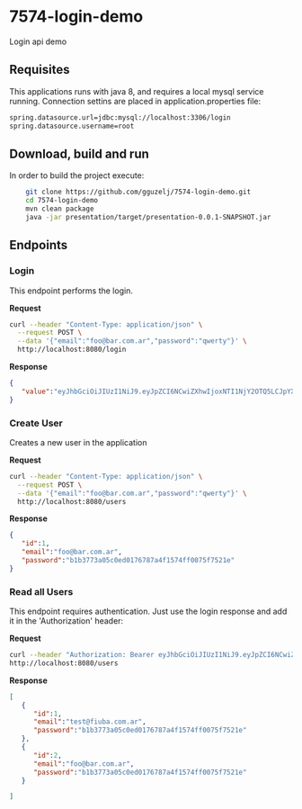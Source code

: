 # 7574-login-demo
Login api demo

## Requisites

This applications runs with java 8, and requires a local mysql service running.
Connection settins are placed in application.properties file:

```bash
spring.datasource.url=jdbc:mysql://localhost:3306/login
spring.datasource.username=root
```

## Download, build and run

In order to build the project execute:

```bash
    git clone https://github.com/gguzelj/7574-login-demo.git
    cd 7574-login-demo
    mvn clean package
    java -jar presentation/target/presentation-0.0.1-SNAPSHOT.jar
```

## Endpoints



### Login

This endpoint performs the login.

**Request** 
```bash
curl --header "Content-Type: application/json" \
  --request POST \
  --data '{"email":"foo@bar.com.ar","password":"qwerty"}' \
  http://localhost:8080/login
```

**Response**

```json
{  
   "value":"eyJhbGciOiJIUzI1NiJ9.eyJpZCI6NCwiZXhwIjoxNTI1NjY2OTQ5LCJpYXQiOjE1MjU2NjMzNDk0NTMsImVtYWlsIjoiZ2VybWFuLmd1emVsakBmaXViYS5jb20uYXIifQ.GgcaDT52_lKg-tuWNjklsKH9exAiSZL7uZxWjP88l78"
}
```

### Create User

Creates a new user in the application

**Request**

```bash
curl --header "Content-Type: application/json" \
  --request POST \
  --data '{"email":"foo@bar.com.ar","password":"qwerty"}' \
  http://localhost:8080/users
```

**Response**

```json
{  
   "id":1,
   "email":"foo@bar.com.ar",
   "password":"b1b3773a05c0ed0176787a4f1574ff0075f7521e"
}
```

### Read all Users

This endpoint requires authentication. Just use the login response and add it in the 'Authorization' header:

**Request**

```bash
curl --header "Authorization: Bearer eyJhbGciOiJIUzI1NiJ9.eyJpZCI6NCwiZXhwIjoxNTI1NjY3NDg1LCJpYXQiOjE1MjU2NjM4ODU3MzUsImVtYWlsIjoiZ2VybWFuLmd1emVsakBmaXViYS5jb20uYXIifQ.Sim-vGFvWe_BZRyj30EPIlt4l-oK647AqSaqexEOYbU" \ 
http://localhost:8080/users
```

**Response**

```json
[  
   {  
      "id":1,
      "email":"test@fiuba.com.ar",
      "password":"b1b3773a05c0ed0176787a4f1574ff0075f7521e"
   },
   {  
      "id":2,
      "email":"foo@bar.com.ar",
      "password":"b1b3773a05c0ed0176787a4f1574ff0075f7521e"
   }

]
```